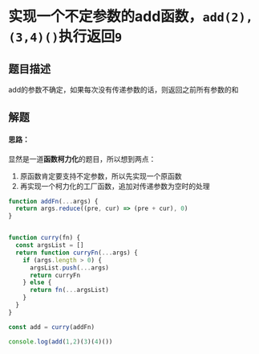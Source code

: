 # 实现一个不定参数的add函数，`add(2),(3,4)()`执行返回`9`

## 题目描述

add的参数不确定，如果每次没有传递参数的话，则返回之前所有参数的和

## 解题

#### 思路：
显然是一道**函数柯力化**的题目，所以想到两点：

 1. 原函数肯定要支持不定参数，所以先实现一个原函数
 2. 再实现一个柯力化的工厂函数，追加对传递参数为空时的处理

```javascript
function addFn(...args) {
  return args.reduce((pre, cur) => (pre + cur), 0)
}


function curry(fn) {
  const argsList = []
  return function curryFn(...args) {
    if (args.length > 0) {
      argsList.push(...args)
      return curryFn
    } else {
      return fn(...argsList)
    }
  }
}

const add = curry(addFn)

console.log(add(1,2)(3)(4)())
```
